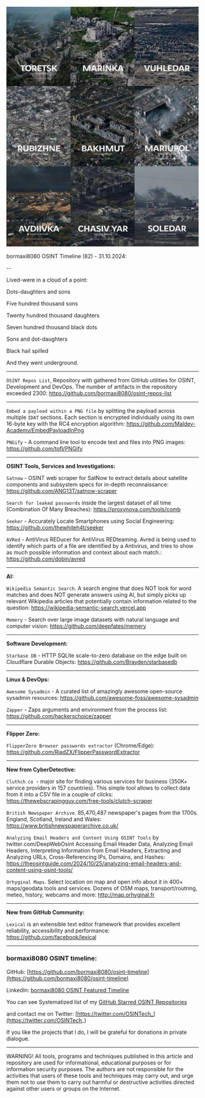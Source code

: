 ![alt text](img/82.jpg)

bormaxi8080 OSINT Timeline (82) - 31.10.2024:

--

Lived-were in a cloud of a point:

Dots-daughters and sons

Five hundred thousand sons

Twenty hundred thousand daughters

Seven hundred thousand black dots

Sons and dot-daughters

Black hail spilled

And they went underground.

----

```OSINT Repos List```, Repository with gathered from GitHub utilities for OSINT, Development and DevOps. The number of artifacts in the repository exceeded 2300: https://github.com/bormaxi8080/osint-repos-list

----

```Embed a payload within a PNG file``` by splitting the payload across multiple `IDAT` sections. Each section is encrypted individually using its own 16-byte key with the RC4 encryption algorithm: https://github.com/Maldev-Academy/EmbedPayloadInPng

```PNGify``` - A command line tool to encode text and files into PNG images: https://github.com/tofl/PNGify

----

**OSINT Tools, Services and Investigations:**

```Satnow``` - OSINT web scraper for SatNow to extract details about satellite components and subsystem specs for in-depth reconnaissance: https://github.com/ANG13T/satnow-scraper

```Search for leaked passwords``` inside the largest dataset of all time (Combination Of Many Breaches): https://proxynova.com/tools/comb

```Seeker``` - Accurately Locate Smartphones using Social Engineering: https://github.com/thewhiteh4t/seeker

```AVRed``` - AntiVirus REDucer for AntiVirus REDteaming. Avred is being used to identify which parts of a file are identified by a Antivirus, and tries to show as much possible information and context about each match.: https://github.com/dobin/avred

----

**AI:**

```Wikipedia Semantic Search```. A search engine that does NOT look for word matches and does NOT generate answers using AI, but simply picks up relevant Wikipedia articles that potentially contain information related to the question: https://wikipedia-semantic-search.vercel.app

```Memery``` - Search over large image datasets with natural language and computer vision: https://github.com/deepfates/memery

---

**Software Development:**

```Starbase DB``` - HTTP SQLite scale-to-zero database on the edge built on Cloudflare Durable Objects: https://github.com/Brayden/starbasedb

----

**Linux & DevOps:**

```Awesome Sysadmin``` - A curated list of amazingly awesome open-source sysadmin resources: https://github.com/awesome-foss/awesome-sysadmin

```Zapper``` - Zaps arguments and environment from the process list: https://github.com/hackerschoice/zapper

----

**Flipper Zero:**

```FlipperZero Browser passwords extractor``` (Chrome/Edge): https://github.com/RiadZX/FlipperPasswordExtractor

----

**New from CyberDetective:**

```Cluthch․co```  - major site for finding various services for business (350K+ service providers in 157 countries). This simple tool allows to collect data from it into a CSV file in a couple of clicks: https://thewebscrapingguy.com/free-tools/clutch-scraper

```British Newspaper Archive```. 85,470,487 newspaper's pages from the 1700s. England, Scotland, Ireland and Wales: https://www.britishnewspaperarchive.co.uk/

```Analyzing Email Headers and Content Using OSINT Tools``` by twitter.com/DeepWebOsint
Accessing Email Header Data, Analyzing Email Headers, Interpreting Information from Email Headers, Extracting and Analyzing URLs, Cross-Referencing IPs, Domains, and Hashes: https://theosintguide.com/2024/10/25/analyzing-email-headers-and-content-using-osint-tools/

```Orhyginal Maps```. Select location on map and open info about it in 400+ maps/geodata tools and services. Dozens of OSM maps, transport/routring, meteo, history, webcams and more: http://map.orhyginal.fr

----

**New from GitHub Community:**

```Lexical``` is an extensible text editor framework that provides excellent reliability, accessibility and performance: https://github.com/facebook/lexical

----
### bormaxi8080 OSINT timeline:

GitHub: [https://github.com/bormaxi8080/osint-timeline](https://github.com/bormaxi8080/osint-timeline)

LinkedIn: [bormaxi8080 OSINT Featured Timeline](https://www.linkedin.com/in/osintech/details/featured/)

You can see Systematized list of my [GitHub Starred OSINT Repositories](https://github.com/bormaxi8080/osint-repos-list)

and contact me on Twitter: [https://twitter.com/OSINTech_](https://twitter.com/OSINTech_)

If you like the projects that I do, I will be grateful for donations in private dialogue.

----

WARNING! All tools, programs and techniques published in this article and repository are used for informational, educational purposes or for information security purposes. The authors are not responsible for the activities that users of these tools and techniques may carry out, and urge them not to use them to carry out harmful or destructive activities directed against other users or groups on the Internet.